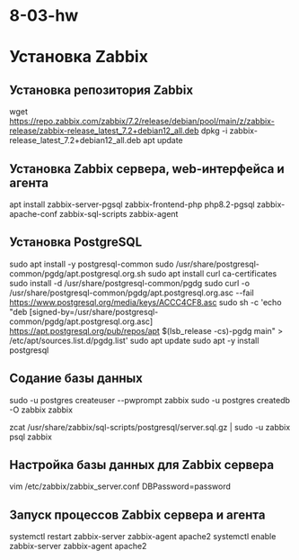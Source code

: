 # 8-03-hw
# Установка Zabbix

## Установка репозитория Zabbix
wget https://repo.zabbix.com/zabbix/7.2/release/debian/pool/main/z/zabbix-release/zabbix-release_latest_7.2+debian12_all.deb 
dpkg -i zabbix-release_latest_7.2+debian12_all.deb 
apt update 

## Установка Zabbix сервера, web-интерфейса и агента
apt install zabbix-server-pgsql zabbix-frontend-php php8.2-pgsql zabbix-apache-conf zabbix-sql-scripts zabbix-agent 

## Установка PostgreSQL
sudo apt install -y postgresql-common 
sudo /usr/share/postgresql-common/pgdg/apt.postgresql.org.sh 
sudo apt install curl ca-certificates 
sudo install -d /usr/share/postgresql-common/pgdg 
sudo curl -o /usr/share/postgresql-common/pgdg/apt.postgresql.org.asc --fail https://www.postgresql.org/media/keys/ACCC4CF8.asc 
sudo sh -c 'echo "deb [signed-by=/usr/share/postgresql-common/pgdg/apt.postgresql.org.asc] https://apt.postgresql.org/pub/repos/apt $(lsb_release -cs)-pgdg main" > /etc/apt/sources.list.d/pgdg.list' 
sudo apt update 
sudo apt -y install postgresql 

## Содание базы данных
sudo -u postgres createuser --pwprompt zabbix 
sudo -u postgres createdb -O zabbix zabbix 

zcat /usr/share/zabbix/sql-scripts/postgresql/server.sql.gz | sudo -u zabbix psql zabbix 

## Настройка базы данных для Zabbix сервера
vim /etc/zabbix/zabbix_server.conf 
DBPassword=password 

## Запуск процессов Zabbix сервера и агента
systemctl restart zabbix-server zabbix-agent apache2 
systemctl enable zabbix-server zabbix-agent apache2 
